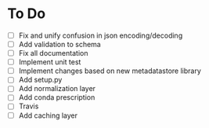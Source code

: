 # To Do

- [ ] Fix and unify confusion in json encoding/decoding
- [ ] Add validation to schema
- [ ] Fix all documentation
- [ ] Implement unit test
- [ ] Implement changes based on new metadatastore library
- [ ] Add setup.py
- [ ] Add normalization layer
- [ ] Add conda prescription
- [ ] Travis 
- [ ] Add caching layer